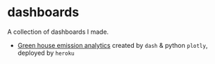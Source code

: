 # dashboards
A collection of dashboards I made.

- [Green house emission analytics](https://ghg-dash-app.herokuapp.com/) created by `dash` & python `plotly`, deployed by `heroku`
